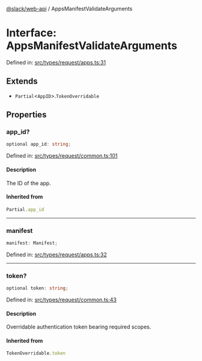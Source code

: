 [@slack/web-api](../index.md) / AppsManifestValidateArguments

# Interface: AppsManifestValidateArguments

Defined in: [src/types/request/apps.ts:31](https://github.com/slackapi/node-slack-sdk/blob/main/packages/web-api/src/types/request/apps.ts#L31)

## Extends

- `Partial`\<`AppID`\>.`TokenOverridable`

## Properties

### app\_id?

```ts
optional app_id: string;
```

Defined in: [src/types/request/common.ts:101](https://github.com/slackapi/node-slack-sdk/blob/main/packages/web-api/src/types/request/common.ts#L101)

#### Description

The ID of the app.

#### Inherited from

```ts
Partial.app_id
```

***

### manifest

```ts
manifest: Manifest;
```

Defined in: [src/types/request/apps.ts:32](https://github.com/slackapi/node-slack-sdk/blob/main/packages/web-api/src/types/request/apps.ts#L32)

***

### token?

```ts
optional token: string;
```

Defined in: [src/types/request/common.ts:43](https://github.com/slackapi/node-slack-sdk/blob/main/packages/web-api/src/types/request/common.ts#L43)

#### Description

Overridable authentication token bearing required scopes.

#### Inherited from

```ts
TokenOverridable.token
```
